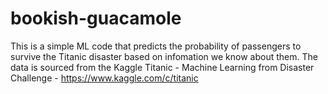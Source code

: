 # bookish-guacamole

This is a simple ML code that predicts the probability of passengers to survive the Titanic disaster based on infomation we know about them. 
The data is sourced from the Kaggle Titanic - Machine Learning from Disaster Challenge - https://www.kaggle.com/c/titanic

